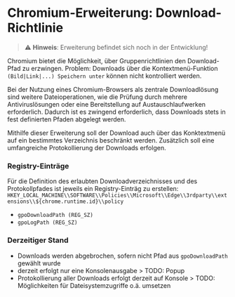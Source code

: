 # Chromium-Erweiterung: Download-Richtlinie

> :warning: **Hinweis**: Erweiterung befindet sich noch in der Entwicklung!

Chromium bietet die Möglichkeit, über Gruppenrichtlinien den Download-Pfad zu erzwingen.
Problem: Downloads über die Kontextmenü-Funktion `(Bild|Link|...) Speichern unter` können nicht kontrolliert werden.

Bei der Nutzung eines Chromium-Browsers als zentrale Downloadlösung sind weitere Dateioperationen, wie die Prüfung durch mehrere Antiviruslösungen oder eine Bereitstellung auf Austauschlaufwerken erforderlich.
Dadurch ist es zwingend erforderlich, dass Downloads stets in fest definierten Pfaden abgelegt werden.

Mithilfe dieser Erweiterung soll der Download auch über das Konktextmenü auf ein bestimmtes Verzeichnis beschränkt werden.
Zusätzlich soll eine umfangreiche Protokollierung der Downloads erfolgen.

### Registry-Einträge
Für die Definition des erlaubten Downloadverzeichnisses und des Protokollpfades ist jeweils ein Registry-Einträg zu erstellen:
`HKEY_LOCAL_MACHINE\\SOFTWARE\\Policies\\Microsoft\\Edge\\3rdparty\\extensions\\${chrome.runtime.id}\\policy`
 - `gpoDownloadPath (REG_SZ)`
 - `gpoLogPath (REG_SZ)`

### Derzeitiger Stand
 - Downloads werden abgebrochen, sofern nicht Pfad aus `gpoDownloadPath` gewählt wurde
 - derzeit erfolgt nur eine Konsolenausgabe > TODO: Popup
 - Protokollierung aller Downloads erfolgt derzeit auf Konsole > TODO: Möglichkeiten für Dateisystemzugriffe o.ä. umsetzen
